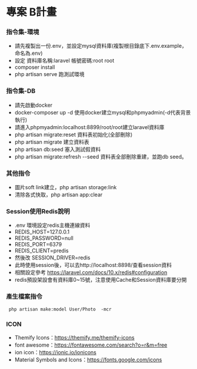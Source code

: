 # 專案 B計畫

### 指令集-環境
- 請先複製出一份.env，並設定mysql資料庫(複製根目錄底下.env.example，命名為.env)
- 設定 資料庫名稱:laravel 帳號密碼:root root
- composer install
- php artisan serve 跑測試環境

### 指令集-DB
- 請先啟動docker
- docker-composer up -d 使用docker建立mysql和phpmyadmin(-d代表背景執行)
- 請進入phpmyadmin:localhost:8899/root/root建立laravel資料庫
- php artisan migrate:reset 資料表初始化(全部刪除)
- php artisan migrate 建立資料表
- php artisan db:seed 塞入測試假資料
- php artisan migrate:refresh --seed  資料表全部刪除重建，並跑db seed。

### 其他指令
- 圖片soft link建立，php artisan storage:link
- 清除各式快取，php artisan app:clear

### Session使用Redis說明
- .env 環境設定redis主機連線資料 
- REDIS_HOST=127.0.0.1
- REDIS_PASSWORD=null
- REDIS_PORT=6379
- REDIS_CLIENT=predis
- 然後改 SESSION_DRIVER=redis
- 此時使用session後，可以去http://localhost:8898/查看session資料
- 相關設定參考 https://laravel.com/docs/10.x/redis#configuration
- redis預設架設會有資料庫0~15號，注意使用Cache和Session資料庫要分開

### 產生檔案指令
```
 php artisan make:model User/Photo  -mcr
```

### ICON
- Themify Icons：https://themify.me/themify-icons
- font awesome：https://fontawesome.com/search?o=r&m=free
- ion icon：https://ionic.io/ionicons
- Material Symbols and Icons：https://fonts.google.com/icons
